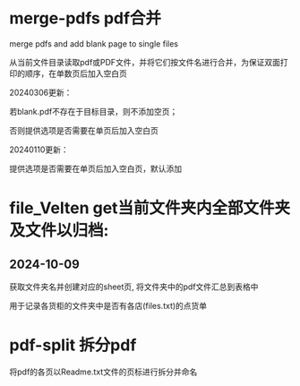 <!--
 * @Author: naivsheng naivsheng@outlook.com
 * @Date: 2024-01-10 14:21:04
 * @LastEditors: naivsheng naivsheng@outlook.com
 * @LastEditTime: 2024-10-09 10:27:52
 * @FilePath: \merge-pdfs\README.md
-->
# merge-pdfs pdf合并
merge pdfs and add blank page to single files

从当前文件目录读取pdf或PDF文件，并将它们按文件名进行合并，为保证双面打印的顺序，在单数页后加入空白页

20240306更新：

若blank.pdf不存在于目标目录，则不添加空页；

否则提供选项是否需要在单页后加入空白页

20240110更新：

提供选项是否需要在单页后加入空白页，默认添加

# file_Velten get当前文件夹内全部文件夹及文件以归档:
## 2024-10-09
获取文件夹名并创建对应的sheet页, 将文件夹中的pdf文件汇总到表格中

用于记录各货柜的文件夹中是否有各店(files.txt)的点货单

# pdf-split 拆分pdf
将pdf的各页以Readme.txt文件的页标进行拆分并命名